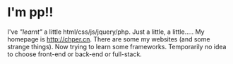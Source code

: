 # I'm pp!!
I've *"learnt"* a little html/css/js/jquery/php. Just a little, a little.....
My homepage is http://chper.cn. There are some my websites (and some strange things).
Now trying to learn some frameworks.
Temporarily no idea to choose front-end or back-end or full-stack.